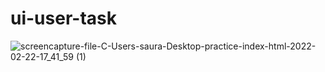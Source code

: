 # ui-user-task

![screencapture-file-C-Users-saura-Desktop-practice-index-html-2022-02-22-17_41_59 (1)](https://user-images.githubusercontent.com/98261745/155130154-18af1358-51dc-410b-bce1-74e88b90f709.png)


